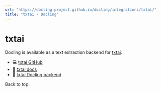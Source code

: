 ```yaml
---
url: "https://docling-project.github.io/docling/integrations/txtai/"
title: "txtai - Docling"
---
```


# txtai

Docling is available as a text extraction backend for [txtai](https://neuml.github.io/txtai/).

- 💻 [txtai GitHub](https://github.com/neuml/txtai)
- 📖 [txtai docs](https://neuml.github.io/txtai)
- 📖 [txtai Docling backend](https://neuml.github.io/txtai/pipeline/data/filetohtml/#docling)

Back to top